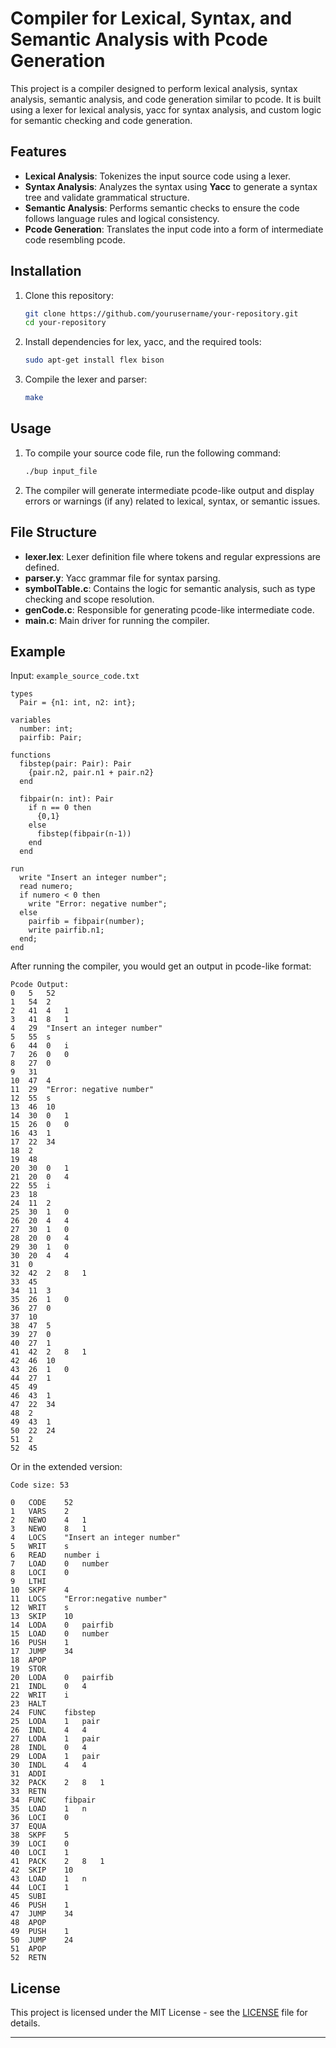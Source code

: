 # Compiler for Lexical, Syntax, and Semantic Analysis with Pcode Generation

This project is a compiler designed to perform lexical analysis, syntax analysis, semantic analysis, and code generation similar to pcode. It is built using a lexer for lexical analysis, yacc for syntax analysis, and custom logic for semantic checking and code generation.

## Features
- **Lexical Analysis**: Tokenizes the input source code using a lexer.
- **Syntax Analysis**: Analyzes the syntax using **Yacc** to generate a syntax tree and validate grammatical structure.
- **Semantic Analysis**: Performs semantic checks to ensure the code follows language rules and logical consistency.
- **Pcode Generation**: Translates the input code into a form of intermediate code resembling pcode.

## Installation

1. Clone this repository:
   ```bash
   git clone https://github.com/yourusername/your-repository.git
   cd your-repository
   ```

2. Install dependencies for lex, yacc, and the required tools:
   ```bash
   sudo apt-get install flex bison
   ```

3. Compile the lexer and parser:
   ```bash
   make
   ```

## Usage

1. To compile your source code file, run the following command:
   ```bash
   ./bup input_file
   ```

2. The compiler will generate intermediate pcode-like output and display errors or warnings (if any) related to lexical, syntax, or semantic issues.

## File Structure

- **lexer.lex**: Lexer definition file where tokens and regular expressions are defined.
- **parser.y**: Yacc grammar file for syntax parsing.
- **symbolTable.c**: Contains the logic for semantic analysis, such as type checking and scope resolution.
- **genCode.c**: Responsible for generating pcode-like intermediate code.
- **main.c**: Main driver for running the compiler.

## Example

Input: `example_source_code.txt`
```text
types
  Pair = {n1: int, n2: int};

variables
  number: int;
  pairfib: Pair;

functions
  fibstep(pair: Pair): Pair
    {pair.n2, pair.n1 + pair.n2}
  end

  fibpair(n: int): Pair
    if n == 0 then
      {0,1}
    else
      fibstep(fibpair(n-1))
    end
  end

run
  write "Insert an integer number";
  read numero;
  if numero < 0 then
    write "Error: negative number";
  else
    pairfib = fibpair(number);
    write pairfib.n1;
  end;
end
```

After running the compiler, you would get an output in pcode-like format:
```text
Pcode Output:
0	5	52
1	54	2
2	41	4	1
3	41	8	1
4	29	"Insert an integer number"
5	55	s
6	44	0	i
7	26	0	0
8	27	0
9	31	
10	47	4
11	29	"Error: negative number"
12	55	s
13	46	10
14	30	0	1
15	26	0	0
16	43	1
17	22	34
18	2	
19	48	
20	30	0	1
21	20	0	4
22	55	i
23	18	
24	11	2
25	30	1	0
26	20	4	4
27	30	1	0
28	20	0	4
29	30	1	0
30	20	4	4
31	0	
32	42	2	8	1
33	45	
34	11	3
35	26	1	0
36	27	0
37	10	
38	47	5
39	27	0
40	27	1
41	42	2	8	1
42	46	10
43	26	1	0
44	27	1
45	49	
46	43	1
47	22	34
48	2	
49	43	1
50	22	24
51	2	
52	45
```
Or in the extended version:
```text
Code size: 53

0	CODE	52
1	VARS	2
2	NEWO	4	1
3	NEWO	8	1
4	LOCS	"Insert an integer number"
5	WRIT	s
6	READ	number i
7	LOAD	0	number
8	LOCI	0
9	LTHI	
10	SKPF	4
11	LOCS	"Error:negative number"
12	WRIT	s
13	SKIP	10
14	LODA	0	pairfib
15	LOAD	0	number
16	PUSH	1
17	JUMP	34
18	APOP	
19	STOR	
20	LODA	0	pairfib
21	INDL	0	4
22	WRIT	i
23	HALT	
24	FUNC	fibstep
25	LODA	1	pair
26	INDL	4	4
27	LODA	1	pair
28	INDL	0	4
29	LODA	1	pair
30	INDL	4	4
31	ADDI	
32	PACK	2	8	1
33	RETN	
34	FUNC	fibpair
35	LOAD	1	n
36	LOCI	0
37	EQUA	
38	SKPF	5
39	LOCI	0
40	LOCI	1
41	PACK	2	8	1
42	SKIP	10
43	LOAD	1	n
44	LOCI	1
45	SUBI	
46	PUSH	1
47	JUMP	34
48	APOP	
49	PUSH	1
50	JUMP	24
51	APOP	
52	RETN	
```


## License

This project is licensed under the MIT License - see the [LICENSE](LICENSE) file for details.

---
